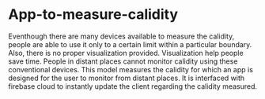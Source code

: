 # App-to-measure-calidity
Eventhough there are many devices available to measure the calidity, people are able to use it only to a certain limit within a particular boundary. Also, there is no proper visualization provided. Visualization help people save time. People in distant places cannot monitor calidity using these conventional devices.
This model measures the calidity for which an app is designed for the user to monitor from distant places. It is interfaced with firebase cloud to instantly update the client regarding the calidity measured. 
